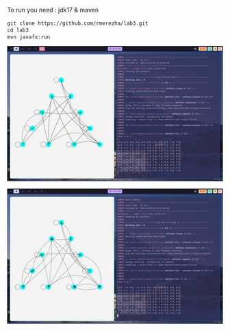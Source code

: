 To run you need : jdk17 & maven

```console
git clone https://github.com/rmerezha/lab3.git
cd lab3
mvn javafx:run
```


![null](ex1.jpg)

![null](ex2.jpg)

